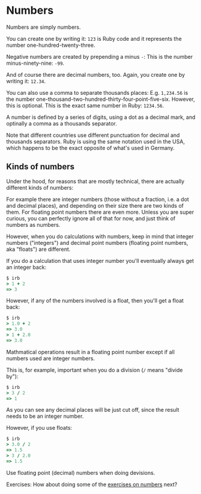 # Numbers

Numbers are simply numbers.

You can create one by writing it: `123` is Ruby code and it represents the
number one-hundred-twenty-three.

Negative numbers are created by prepending a minus `-`: This is the number
minus-ninety-nine: `-99`.

And of course there are decimal numbers, too. Again, you create one by writing
it: `12.34`.

You can also use a comma to separate thousands places: E.g. `1,234.56` is the
number one-thousand-two-hundred-thirty-four-point-five-six.  However, this is
optional. This is the exact same number in Ruby: `1234.56`.

<p class="hint">
A number is defined by a series of digits, using a dot as a decimal mark, and
optinally a comma as a thousands separator.
</p>

Note that different countries use different punctuation for decimal and
thousands separators. Ruby is using the same notation used in the USA, which
happens to be the exact opposite of what's used in Germany.

## Kinds of numbers

Under the hood, for reasons that are mostly technical, there are actually
different kinds of numbers:

For example there are integer numbers (those without a fraction, i.e. a dot and
decimal places), and depending on their size there are two kinds of them. For
floating point numbers there are even more. Unless you are super curious, you
can perfectly ignore all of that for now, and just think of numbers as numbers.

However, when you do calculations with numbers, keep in mind that integer
numbers ("integers") and decimal point numbers (floating point numbers, aka
"floats") are different.

If you do a calculation that uses integer number you'll eventually always
get an integer back:

```ruby
$ irb
> 1 + 2
=> 3
```

However, if any of the numbers involved is a float, then you'll get a float back:

```ruby
$ irb
> 1.0 + 2
=> 3.0
> 1 + 2.0
=> 3.0
```

<p class="hint">
Mathmatical operations result in a floating point number except if all numbers used are integer numbers.
</p>

This is, for example, important when you do a division (`/` means "divide by"):

```ruby
$ irb
> 3 / 2
=> 1
```

As you can see any decimal places will be just cut off, since the result needs
to be an integer number.

However, if you use floats:

```ruby
$ irb
> 3.0 / 2
=> 1.5
> 3 / 2.0
=> 1.5
```

<p class="hint">
Use floating point (decimal) numbers when doing devisions.
</p>

Exercises: How about doing some of the [exercises on numbers](/exercises/numbers.html)
next?
